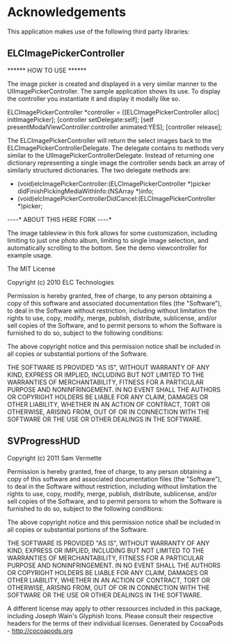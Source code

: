 # Acknowledgements
This application makes use of the following third party libraries:

## ELCImagePickerController

****** HOW TO USE ******

The image picker is created and displayed in a very similar manner to the UIImagePickerController. The sample application  shows its use. To display the controller you instantiate it and display it modally like so.

ELCImagePickerController *controller = [[ELCImagePickerController alloc] initImagePicker];
[controller setDelegate:self];
[self presentModalViewController:controller animated:YES];
[controller release];

The ELCImagePickerController will return the select images back to the ELCImagePickerControllerDelegate. The delegate contains to methods very similar to the UIImagePickerControllerDelegate. Instead of returning one dictionary representing a single image the controller sends back an array of similarly structured dictionaries. The two delegate methods are:

- (void)elcImagePickerController:(ELCImagePickerController *)picker didFinishPickingMediaWithInfo:(NSArray *)info;
- (void)elcImagePickerControllerDidCancel:(ELCImagePickerController *)picker;

*-*-*-*-* ABOUT THIS HERE FORK *-*-*-*-*

The image tableview in this fork allows for some customization, including limiting
to just one photo album, limiting to single image selection, and automatically
scrolling to the bottom. See the demo viewcontroller for example usage.



The MIT License

Copyright (c) 2010 ELC Technologies

Permission is hereby granted, free of charge, to any person obtaining a copy
of this software and associated documentation files (the "Software"), to deal
in the Software without restriction, including without limitation the rights
to use, copy, modify, merge, publish, distribute, sublicense, and/or sell
copies of the Software, and to permit persons to whom the Software is
furnished to do so, subject to the following conditions:

The above copyright notice and this permission notice shall be included in
all copies or substantial portions of the Software.

THE SOFTWARE IS PROVIDED "AS IS", WITHOUT WARRANTY OF ANY KIND, EXPRESS OR
IMPLIED, INCLUDING BUT NOT LIMITED TO THE WARRANTIES OF MERCHANTABILITY,
FITNESS FOR A PARTICULAR PURPOSE AND NONINFRINGEMENT. IN NO EVENT SHALL THE
AUTHORS OR COPYRIGHT HOLDERS BE LIABLE FOR ANY CLAIM, DAMAGES OR OTHER
LIABILITY, WHETHER IN AN ACTION OF CONTRACT, TORT OR OTHERWISE, ARISING FROM,
OUT OF OR IN CONNECTION WITH THE SOFTWARE OR THE USE OR OTHER DEALINGS IN
THE SOFTWARE.

## SVProgressHUD

Copyright (c) 2011 Sam Vermette

Permission is hereby granted, free of charge, to any person
obtaining a copy of this software and associated documentation
files (the "Software"), to deal in the Software without
restriction, including without limitation the rights to use,
copy, modify, merge, publish, distribute, sublicense, and/or sell
copies of the Software, and to permit persons to whom the
Software is furnished to do so, subject to the following
conditions:

The above copyright notice and this permission notice shall be
included in all copies or substantial portions of the Software.

THE SOFTWARE IS PROVIDED "AS IS", WITHOUT WARRANTY OF ANY KIND,
EXPRESS OR IMPLIED, INCLUDING BUT NOT LIMITED TO THE WARRANTIES
OF MERCHANTABILITY, FITNESS FOR A PARTICULAR PURPOSE AND
NONINFRINGEMENT. IN NO EVENT SHALL THE AUTHORS OR COPYRIGHT
HOLDERS BE LIABLE FOR ANY CLAIM, DAMAGES OR OTHER LIABILITY,
WHETHER IN AN ACTION OF CONTRACT, TORT OR OTHERWISE, ARISING
FROM, OUT OF OR IN CONNECTION WITH THE SOFTWARE OR THE USE OR
OTHER DEALINGS IN THE SOFTWARE.

A different license may apply to other ressources included in this package, 
including Joseph Wain's Glyphish Icons. Please consult their 
respective headers for the terms of their individual licenses.
Generated by CocoaPods - http://cocoapods.org
